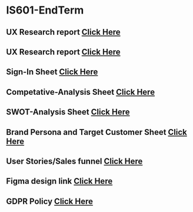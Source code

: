 # IS601-EndTerm

## UX Research report [Click Here](UX-Research-Report.md)


## UX Research report [Click Here](UX-Research_Report.md)


## Sign-In Sheet [Click Here](signin-sheet.md)



## Competative-Analysis Sheet [Click Here](competative-analysis.md)



## SWOT-Analysis Sheet [Click Here](SWOT-analysis.md)



## Brand Persona and Target Customer Sheet [Click Here](Brand-TargetAudience.md)



## User Stories/Sales funnel [Click Here](User-Stories.md)



## Figma design link [Click Here](https://www.figma.com/file/puog0pDY0mW5VGzuivGCi1/Final-Group-Project--Bakery?type=design&node-id=0%3A1&mode=design&t=czFldwwjhv8nc5sg-1)



## GDPR Policy [Click Here](GDPR-Policy.md)